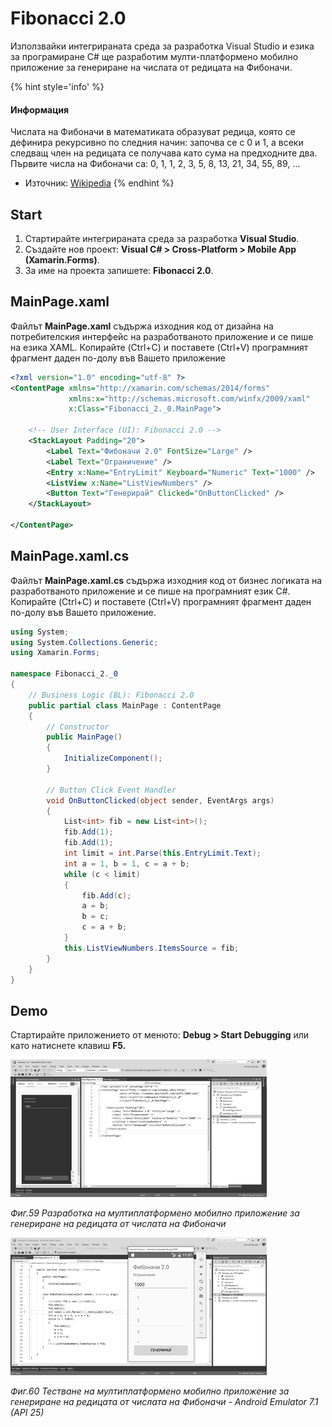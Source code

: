 # Fibonacci 2.0

Използвайки интегрираната среда за разработка Visual Studio и езика за програмиране C\# ще разработим мулти-платформено мобилно приложение за генериране на числата от редицата на Фибоначи.

{% hint style='info' %}
#### Информация
Числата на Фибоначи в математиката образуват редица, която се дефинира рекурсивно по следния начин: започва се с 0 и 1, а всеки следващ член на редицата се получава като сума на предходните два. Първите числа на Фибоначи са: 0, 1, 1, 2, 3, 5, 8, 13, 21, 34, 55, 89, …
- Източник: [Wikipedia](https://en.wikipedia.org/wiki/Fibonacci_number)
{% endhint %}

## Start
1. Стартирайте интегрираната среда за разработка **Visual Studio**. 
2. Създайте нов проект: **Visual C\# &gt; Cross-Platform &gt; Mobile App \(Xamarin.Forms\)**. 
3. За име на проекта запишете: **Fibonacci 2.0**.

## MainPage.xaml

Файлът **MainPage.xaml** съдържа изходния код от дизайна на потребителския интерфейс на разработваното приложение и се пише на езика XAML. Копирайте \(Ctrl+C\) и поставете \(Ctrl+V\) програмният фрагмент даден по-долу във Вашето приложение

```xml
<?xml version="1.0" encoding="utf-8" ?>
<ContentPage xmlns="http://xamarin.com/schemas/2014/forms"
             xmlns:x="http://schemas.microsoft.com/winfx/2009/xaml"
             x:Class="Fibonacci_2._0.MainPage">

    <!-- User Interface (UI): Fibonacci 2.0 -->
    <StackLayout Padding="20">
        <Label Text="Фибоначи 2.0" FontSize="Large" />
        <Label Text="Ограничение" />
        <Entry x:Name="EntryLimit" Keyboard="Numeric" Text="1000" />
        <ListView x:Name="ListViewNumbers" />
        <Button Text="Генерирай" Clicked="OnButtonClicked" />
    </StackLayout>

</ContentPage>
```

## MainPage.xaml.cs

Файлът **MainPage.xaml.cs** съдържа изходния код от бизнес логиката на разработваното приложение и се пише на програмният език C\#. Копирайте \(Ctrl+C\) и поставете \(Ctrl+V\) програмният фрагмент даден по-долу във Вашето приложение.

```csharp
using System;
using System.Collections.Generic;
using Xamarin.Forms;

namespace Fibonacci_2._0
{
    // Business Logic (BL): Fibonacci 2.0
    public partial class MainPage : ContentPage
    {
        // Constructor
        public MainPage()
        {
            InitializeComponent();
        }

        // Button Click Event Handler
        void OnButtonClicked(object sender, EventArgs args)
        {
            List<int> fib = new List<int>();
            fib.Add(1);
            fib.Add(1);
            int limit = int.Parse(this.EntryLimit.Text);
            int a = 1, b = 1, c = a + b;
            while (c < limit)
            {
                fib.Add(c);
                a = b;
                b = c;
                c = a + b;
            }
            this.ListViewNumbers.ItemsSource = fib;
        }
    }
}
```

## Demo

Стартирайте приложението от менюто: **Debug &gt; Start Debugging** или като натиснете клавиш **F5.**

![](/images/59.png)

_Фиг.59 Разработка на мултиплатформено мобилно приложение за генериране на редицата от числата на Фибоначи_

![](/images/60.png)

_Фиг.60 Тестване на мултиплатформено мобилно приложение за генериране на редицата от числата на Фибоначи - Android Emulator 7.1 \(API 25\)_

